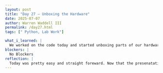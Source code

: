 ```yaml
---
layout: post
title: "Day 27 – Unboxing the Hardware"
date: 2025-07-07
author: Warren Waddell III
permalink: /day27.html
tags: [" Python, Lab Work"]

what_i_learned: |
  We worked on the code today and started unboxing parts of our hardware systems. The hardware included many things such as drones, automated landing devices, computers, and cars. These devices were extremely expensive so we had go through each devices to make sure they were properly working and turned on. It was pretty simple stuff and I got to learn a little more about what I'm working on.
blockers: |
  No Blockers
reflection: |
  Today was pretty easy and straight foreward. Now that the presenatation is over with, we can get back to the important workt that needs to get done. I think that I will be extremely helpful when it comes to the hardware. I am a very hands on person so it was easy for me to get an understanding of it. Now we just need to finish our code.
---
```

